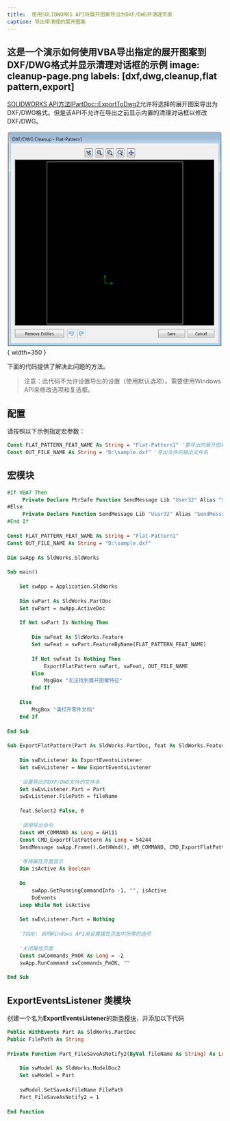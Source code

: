 ```yaml
---
title:  使用SOLIDWORKS API将展开图案导出为DXF/DWG并清理页面
caption: 导出带清理的展开图案
---
```

 这是一个演示如何使用VBA导出指定的展开图案到DXF/DWG格式并显示清理对话框的示例
image: cleanup-page.png
labels: [dxf,dwg,cleanup,flat pattern,export]
---
[SOLIDWORKS API方法IPartDoc::ExportToDwg2](https://help.solidworks.com/2014/english/api/sldworksapi/SolidWorks.Interop.sldworks~SolidWorks.Interop.sldworks.IPartDoc~ExportToDWG2.html)允许将选择的展开图案导出为DXF/DWG格式。但是该API不允许在导出之前显示内置的清理对话框以修改DXF/DWG。

![DXF/DWG清理](cleanup-page.png){ width=350 }

下面的代码提供了解决此问题的方法。

> 注意：此代码不允许设置导出的设置（使用默认选项）。需要使用Windows API来修改选项和复选框。

## 配置

请按照以下示例指定宏参数：

~~~vb
Const FLAT_PATTERN_FEAT_NAME As String = "Flat-Pattern1" '要导出的展开图案特征的名称
Const OUT_FILE_NAME As String = "D:\sample.dxf" '导出文件的输出文件名
~~~

## 宏模块

~~~ vb
#If VBA7 Then
     Private Declare PtrSafe Function SendMessage Lib "User32" Alias "SendMessageA" (ByVal hWnd As Long, ByVal wMsg As Long, ByVal wParam As Long, lParam As Any) As Long
#Else
     Private Declare Function SendMessage Lib "User32" Alias "SendMessageA" (ByVal hWnd As Long, ByVal wMsg As Long, ByVal wParam As Long, lParam As Any) As Long
#End If

Const FLAT_PATTERN_FEAT_NAME As String = "Flat-Pattern1"
Const OUT_FILE_NAME As String = "D:\sample.dxf"

Dim swApp As SldWorks.SldWorks

Sub main()

    Set swApp = Application.SldWorks
    
    Dim swPart As SldWorks.PartDoc
    Set swPart = swApp.ActiveDoc
    
    If Not swPart Is Nothing Then
        
        Dim swFeat As SldWorks.Feature
        Set swFeat = swPart.FeatureByName(FLAT_PATTERN_FEAT_NAME)
        
        If Not swFeat Is Nothing Then
            ExportFlatPattern swPart, swFeat, OUT_FILE_NAME
        Else
            MsgBox "无法找到展开图案特征"
        End If
        
    Else
        MsgBox "请打开零件文档"
    End If
        
End Sub

Sub ExportFlatPattern(Part As SldWorks.PartDoc, feat As SldWorks.Feature, fileName As String)
                    
    Dim swEvListener As ExportEventsListener
    Set swEvListener = New ExportEventsListener
    
    '设置导出的DXF/DWG文件的文件名
    Set swEvListener.Part = Part
    swEvListener.FilePath = fileName
    
    feat.Select2 False, 0
    
    '调用导出命令
    Const WM_COMMAND As Long = &H111
    Const CMD_ExportFlatPattern As Long = 54244
    SendMessage swApp.Frame().GetHWnd(), WM_COMMAND, CMD_ExportFlatPattern, 0
    
    '等待属性页面显示
    Dim isActive As Boolean
    
    Do
        swApp.GetRunningCommandInfo -1, "", isActive
        DoEvents
    Loop While Not isActive
    
    Set swEvListener.Part = Nothing

    'TODO: 调用Windows API来设置属性页面中所需的选项
    
    '关闭属性页面
    Const swCommands_PmOK As Long = -2
    swApp.RunCommand swCommands_PmOK, ""
    
End Sub
~~~



## ExportEventsListener 类模块

创建一个名为**ExportEventsListener**的新[类模块](/docs/codestack/visual-basic/classes/)，并添加以下代码

~~~ vb
Public WithEvents Part As SldWorks.PartDoc
Public FilePath As String

Private Function Part_FileSaveAsNotify2(ByVal fileName As String) As Long
    
    Dim swModel As SldWorks.ModelDoc2
    Set swModel = Part
    
    swModel.SetSaveAsFileName FilePath
    Part_FileSaveAsNotify2 = 1
    
End Function
~~~